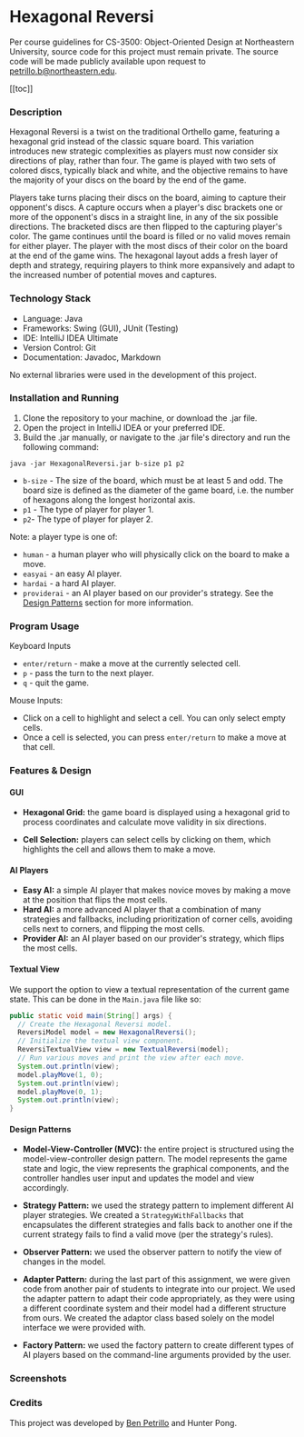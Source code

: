 # Hexagonal Reversi

Per course guidelines for CS-3500: Object-Oriented Design at Northeastern University,
source code for this project must remain private. The source code will be made publicly
available upon request to [petrillo.b@northeastern.edu](mailto:petrillo.b@northeastern.edu).

[[toc]]

### Description

Hexagonal Reversi is a twist on the traditional Orthello game, featuring a hexagonal
grid instead of the classic square board. This variation introduces new strategic
complexities as players must now consider six directions of play, rather than four.
The game is played with two sets of colored discs, typically black and white, and
the objective remains to have the majority of your discs on the board by the end of
the game.

Players take turns placing their discs on the board, aiming to capture their
opponent's discs. A capture occurs when a player's disc brackets one or more of
the opponent's discs in a straight line, in any of the six possible directions.
The bracketed discs are then flipped to the capturing player's color. The game
continues until the board is filled or no valid moves remain for either player.
The player with the most discs of their color on the board at the end of the game
wins. The hexagonal layout adds a fresh layer of depth and strategy, requiring
players to think more expansively and adapt to the increased number of potential
moves and captures.

### Technology Stack

- Language: Java
- Frameworks: Swing (GUI), JUnit (Testing)
- IDE: IntelliJ IDEA Ultimate
- Version Control: Git
- Documentation: Javadoc, Markdown

No external libraries were used in the development of this project.

### Installation and Running

1. Clone the repository to your machine, or download the .jar file.
2. Open the project in IntelliJ IDEA or your preferred IDE.
3. Build the .jar manually, or navigate to the .jar file's directory and run the following command:

```shell
java -jar HexagonalReversi.jar b-size p1 p2
```

- `b-size` - The size of the board, which must be at least 5 and odd. The board size is defined
  as the diameter of the game board, i.e. the number of hexagons along the longest horizontal axis.
- `p1` - The type of player for player 1.
- `p2`- The type of player for player 2.

Note: a player type is one of:
- `human` - a human player who will physically click on the board to make a move.
- `easyai` - an easy AI player.
- `hardai` - a hard AI player.
- `providerai` - an AI player based on our provider's strategy. See the [Design Patterns](#design-patterns) section for more information.

### Program Usage

Keyboard Inputs
- `enter/return` - make a move at the currently selected cell.
- `p` - pass the turn to the next player.
- `q` - quit the game.

Mouse Inputs:
- Click on a cell to highlight and select a cell. You can only select empty cells.
- Once a cell is selected, you can press `enter/return` to make a move at that cell.

### Features & Design

#### GUI

- **Hexagonal Grid:** the game board is displayed using a hexagonal grid to process coordinates
  and calculate move validity in six directions.

- **Cell Selection:** players can select cells by clicking on them, which highlights the cell
  and allows them to make a move.

#### AI Players

- **Easy AI:** a simple AI player that makes novice moves by making a move at the position that flips the most cells.
- **Hard AI:** a more advanced AI player that a combination of many strategies and fallbacks, including prioritization
  of corner cells, avoiding cells next to corners, and flipping the most cells.
- **Provider AI:** an AI player based on our provider's strategy, which flips the most cells.

#### Textual View

We support the option to view a textual representation of the current game state.
This can be done in the `Main.java` file like so:

```java
public static void main(String[] args) {
  // Create the Hexagonal Reversi model.
  ReversiModel model = new HexagonalReversi();
  // Initialize the textual view component.
  ReversiTextualView view = new TextualReversi(model);
  // Run various moves and print the view after each move.
  System.out.println(view);
  model.playMove(1, 0);
  System.out.println(view);
  model.playMove(0, 1);
  System.out.println(view);
}
```

#### Design Patterns

- **Model-View-Controller (MVC):** the entire project is structured using the model-view-controller design pattern. The model represents the game state and logic, the view represents the graphical components, and the controller handles user input and updates the model and view accordingly.

- **Strategy Pattern:** we used the strategy pattern to implement different AI player strategies. We created a `StrategyWithFallbacks` that encapsulates the different strategies and falls back to another one if the current strategy fails to find a valid move (per the strategy's rules).

- **Observer Pattern:** we used the observer pattern to notify the view of changes in the model.

- **Adapter Pattern:** during the last part of this assignment, we were given code from another pair of students to integrate into our project. We used the adapter pattern to adapt their code appropriately, as they were using a different coordinate system and their model had a different structure from ours. We created the adaptor class based solely on the model interface we were provided with.

- **Factory Pattern:** we used the factory pattern to create different types of AI players based on the command-line arguments provided by the user.

### Screenshots

<ImageSlider :images="[
'/screenshots/hexagonal-reversi/game_start_human.png', 
'/screenshots/hexagonal-reversi/cell_selected.png', 
'/screenshots/hexagonal-reversi/trivial_in_game_human.png',
'/screenshots/hexagonal-reversi/invalid_move.png',
'/screenshots/hexagonal-reversi/game_over.png'
]
" />

### Credits

This project was developed by [Ben Petrillo](https://benpetrillo.dev) and Hunter Pong.
